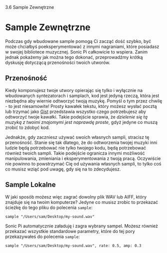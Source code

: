 3.6 Sample Zewnętrzne

# Sample Zewnętrzne

Podczas gdy wbudowane sample pomogą Ci zacząć dość szybko, być może chciałbyś 
poeksperymentować z innymi nagraniami, które posiadasz w swojej bibliotece 
muzycznej. Sonic Pi całkowicie to wspiera. Zanim jednak pokażemy jak można tego 
dokonać, przeprowadźmy krótką dyskusję dotyczącą przenośności twoich utworów.

## Przenośność

Kiedy komponujesz twoje utwory opierając się tylko i wyłącznie na wbudowanych 
syntezatorach i samplach, kod jest jedyną rzeczą, która jest niezbędna aby 
wiernie odtworzyć twoją muzykę. Pomyśl o tym przez chwilę - to jest 
niesamowite! Prosty kawałek tekstu, który możesz wysłać pocztą lub trzymać 
jako [Gist](https://gist.github.com) przedstawia wszystko czego potrzebujesz 
aby odtworzyć twoje kawałki. Takie podejście sprawia, że *dzielenie się 
tą muzyką z twoimi znajomymi jest naprawdę proste*, gdyż jedyne co muszą 
zrobić to zdobyć kod.

Jednakże, gdy zaczniesz używać swoich własnych sampli, stracisz 
tę przenośność. Stanie się tak dlatego, że do odtworzenia twojej muzyki 
inni ludzie będą potrzebować nie tylko twojego kodu, będą potrzebować również 
twoich sampli. Takie podejście ogranicza innymi możliwość manipulowania, 
zmieniania i eksperymentowania z twoją pracą. Oczywiście nie powinno to 
powstrzymać Cię od używania własnych sampli, to tylko coś co musisz 
wziąć pod uwagę, gdy się na to zdecydujesz.

## Sample Lokalne

W jaki sposób możesz więc zagrać dowolny plik WAV lub AIFF, który 
znajduje się na twoim komputerze? Jedyne co musisz zrobic to przekazać 
ścieżkę do tego pliku do polecenia `sample`: 

```
sample "/Users/sam/Desktop/my-sound.wav"
```

Sonic Pi automatycznie załaduję i zagra wybrany sampel. Możesz również 
przekazać wszystkie standardowe parametry, które do tej pory przekazywałeś 
do polecenia `sample`:

```
sample "/Users/sam/Desktop/my-sound.wav", rate: 0.5, amp: 0.3
```

